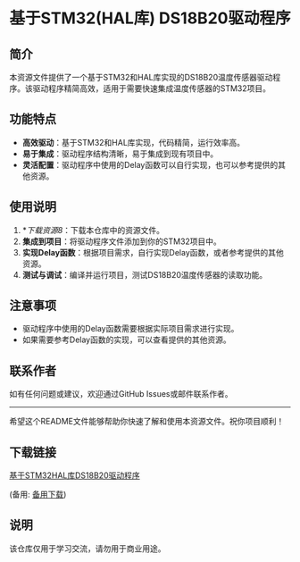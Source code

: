 # 基于STM32(HAL库) DS18B20驱动程序

## 简介
本资源文件提供了一个基于STM32和HAL库实现的DS18B20温度传感器驱动程序。该驱动程序精简高效，适用于需要快速集成温度传感器的STM32项目。

## 功能特点
- **高效驱动**：基于STM32和HAL库实现，代码精简，运行效率高。
- **易于集成**：驱动程序结构清晰，易于集成到现有项目中。
- **灵活配置**：驱动程序中使用的Delay函数可以自行实现，也可以参考提供的其他资源。

## 使用说明
1. **下载资源8*：下载本仓库中的资源文件。
2. **集成到项目**：将驱动程序文件添加到你的STM32项目中。
3. **实现Delay函数**：根据项目需求，自行实现Delay函数，或者参考提供的其他资源。
4. **测试与调试**：编译并运行项目，测试DS18B20温度传感器的读取功能。

## 注意事项
- 驱动程序中使用的Delay函数需要根据实际项目需求进行实现。
- 如果需要参考Delay函数的实现，可以查看提供的其他资源。

## 联系作者
如有任何问题或建议，欢迎通过GitHub Issues或邮件联系作者。

---

希望这个README文件能够帮助你快速了解和使用本资源文件。祝你项目顺利！

## 下载链接
[基于STM32HAL库DS18B20驱动程序](https://pan.quark.cn/s/e22613ff6902) 

(备用: [备用下载](https://pan.baidu.com/s/1KoZTlLwUWaLBwt1Uzn-7sw?pwd=1234))

## 说明

该仓库仅用于学习交流，请勿用于商业用途。
